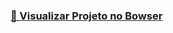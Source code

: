 <h3  style="color: green; text-decoration: none;"><strong><a href=" https://dayanearauj0.github.io/Sorteador-Numeros/">
  🎥 Visualizar Projeto no Bowser</a></strong></h3>
